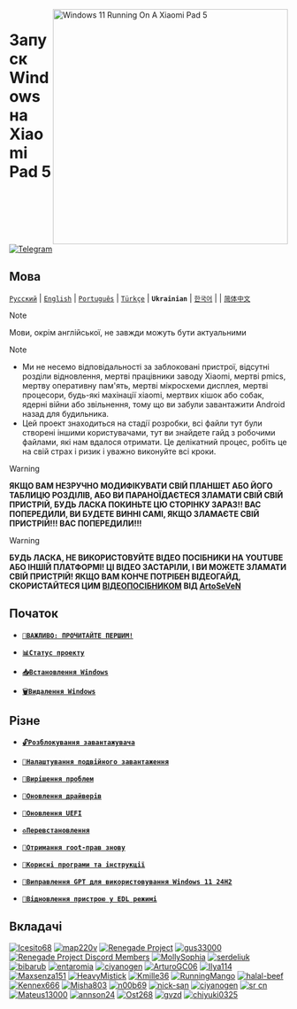 <img align="right" src="https://raw.githubusercontent.com/erdilS/Port-Windows-11-Xiaomi-Pad-5/main/nabu.png" width="425" alt="Windows 11 Running On A Xiaomi Pad 5">

# Запуск Windows на Xiaomi Pad 5
[![Telegram](https://img.shields.io/badge/Chat-Telegram-brightgreen.svg?logo=telegram&style=flat-square)](https://t.me/nabuwoa)

## Мова
[```Русский```](/guide/Russian/README-RU.md) | [```English```](/README.md) | [```Português```](/guide/Portuguese/README-PT.md) | [```Türkçe```](/guide/Turkish/README-tr.md) | **```Ukrainian```** | [```한국어```](/guide/Korean/README-KO.md) |  | [```简体中文```](/guide/Simplified%20Chinese/README-CN.md)

> [!NOTE]
> Мови, окрім англійської, не завжди можуть бути актуальними 

> [!Note]
> - Ми не несемо відповідальності за заблоковані пристрої, відсутні розділи відновлення, мертві працівники заводу Xiaomi, мертві pmics, мертву оперативну пам'ять, мертві мікросхеми дисплея, мертві процесори, будь-які махінації xiaomi, мертвих кішок або собак, ядерні війни або звільнення, тому що ви забули завантажити Android назад для будильника.
> - Цей проект знаходиться на стадії розробки, всі файли тут були створені іншими користувачами, тут ви знайдете гайд з робочими файлами, які нам вдалося отримати. Це делікатний процес, робіть це на свій страх і ризик і уважно виконуйте всі кроки.

> [!Warning]
> **ЯКЩО ВАМ НЕЗРУЧНО МОДИФІКУВАТИ СВІЙ ПЛАНШЕТ АБО ЙОГО ТАБЛИЦЮ РОЗДІЛІВ, АБО ВИ ПАРАНОЇДАЄТЕСЯ ЗЛАМАТИ СВІЙ СВІЙ ПРИСТРІЙ, БУДЬ ЛАСКА ПОКИНЬТЕ ЦЮ СТОРІНКУ ЗАРАЗ!! ВАС ПОПЕРЕДИЛИ, ВИ БУДЕТЕ ВИННІ САМІ, ЯКЩО ЗЛАМАЄТЕ СВІЙ ПРИСТРІЙ!!! ВАС ПОПЕРЕДИЛИ!!!**

> [!WARNING]
> **БУДЬ ЛАСКА, НЕ ВИКОРИСТОВУЙТЕ ВІДЕО ПОСІБНИКИ НА YOUTUBE АБО ІНШІЙ ПЛАТФОРМІ! ЦІ ВІДЕО ЗАСТАРІЛИ, І ВИ МОЖЕТЕ ЗЛАМАТИ СВІЙ ПРИСТРІЙ! ЯКЩО ВАМ КОНЧЕ ПОТРІБЕН ВІДЕОГАЙД, СКОРИСТАЙТЕСЯ ЦИМ [ВІДЕОПОСІБНИКОМ](https://youtu.be/BbgTbTGbXYg) ВІД [ArtoSeVeN](https://www.youtube.com/channel/UCYjwfxlYlJ7Nnzv01oszQvA)**

## Початок
- [**`📖ВАЖЛИВО: ПРОЧИТАЙТЕ ПЕРШИМ!`**](important.md)

- [**`📊Статус проекту`**](status.md)

- [**`📥Встановлення Windows`**](selection-uk.md)
    
- [**`🗑️Видалення Windows`**](uninstall-uk.md)

## Різне
- [**`🔓Розблокування завантажувача`**](unlock-bootloader-uk.md)

- [**`🔀Налаштування подвійного завантаження`**](dualboot-uk.md)
  
- [**`🔧Вирішення проблем`**](troubleshooting-uk.md)
  
- [**`🔄Оновлення драйверів`**](update-uk.md)
  
- [**`🔄Оновлення UEFI`**](UEFI-updating-uk.md)

- [**`♻️Перевстановлення`**](reinstall-uk.md)

- [**`📱Отримання root-прав знову`**](re-root-uk.md)
  
- [**`📂Корисні програми та інструкції`**](/guide/Ukrainian/Additional-materials-uk.md)

- [**`🔧Виправлення GPT для використовування Windows 11 24H2`**](/guide/Ukrainian/fixgpt.md)

- [**`🧱Відновлення пристрою у EDL режимі`**](/guide/Ukrainian/edl.md)

## Вкладачі
[<img alt="Icesito68" src="https://images.weserv.nl/?url=https://avatars.githubusercontent.com/u/113939920?v=4&w=45&fit=cover&mask=circle&maxage=7d" />](https://github.com/Icesito68)
[<img alt="map220v" src="https://images.weserv.nl/?url=https://avatars.githubusercontent.com/u/14368485?v=4&w=45&fit=cover&mask=circle&maxage=7d" />](https://github.com/map220v)
[<img alt="Renegade Project" src="https://images.weserv.nl/?url=https://avatars.githubusercontent.com/u/63859504?s=200&v=4&w=45&fit=cover&mask=circle&maxage=7d" />](https://github.com/edk2-porting)
[<img alt="gus33000" src="https://images.weserv.nl/?url=https://avatars.githubusercontent.com/u/3755345?v=4&w=45&fit=cover&mask=circle&maxage=7d" />](https://github.com/gus33000)
[<img alt="Renegade Project Discord Members" src="https://images.weserv.nl/?url=https://cdn.discordapp.com/icons/736563593058713690/68f67bfddf4390b11effc99917b16338.webp?size=256&w=45&fit=cover&mask=circle&maxage=7d" />](https://discord.gg/XXBWfag)
[<img alt="MollySophia" src="https://images.weserv.nl/?url=https://avatars.githubusercontent.com/u/20746884?v=4&w=45&fit=cover&mask=circle&maxage=7d" />](https://github.com/MollySophia)
[<img alt="serdeliuk" src="https://images.weserv.nl/?url=https://avatars.githubusercontent.com/u/38280618?v=4&w=45&fit=cover&mask=circle&maxage=7d" />](https://github.com/serdeliuk)
[<img alt="bibarub" src="https://images.weserv.nl/?url=https://avatars.githubusercontent.com/u/73599925?v=4&w=45&fit=cover&mask=circle&maxage=7d" />](https://github.com/bibarub)
[<img alt="entaromia" src="https://images.weserv.nl/?url=https://avatars.githubusercontent.com/u/30384045?v=4&w=45&fit=cover&mask=circle&maxage=7d" />](https://github.com/entaromia)
[<img alt="ciyanogen" src="https://images.weserv.nl/?url=https://avatars.githubusercontent.com/u/29534488?v=4&w=45&fit=cover&mask=circle&maxage=7d" />](https://github.com/ciyanogen)
[<img alt="ArturoGC06" src="https://images.weserv.nl/?url=https://avatars.githubusercontent.com/u/76574534?v=4&w=45&fit=cover&mask=circle&maxage=7d" />](https://github.com/ArturoGC06)
[<img alt="Ilya114" src="https://images.weserv.nl/?url=https://avatars.githubusercontent.com/u/93242944?v=4&w=45&fit=cover&mask=circle&maxage=7d" />](https://github.com/Ilya114)
[<img alt="Maxsenza151" src="https://images.weserv.nl/?url=https://avatars.githubusercontent.com/u/93602290?v=4&w=45&fit=cover&mask=circle&maxage=7d" />](https://github.com/Maxsenza151)
[<img alt="HeavyMistick" src="https://images.weserv.nl/?url=https://avatars.githubusercontent.com/u/94836779?v=4&w=45&fit=cover&mask=circle&maxage=7d" />](https://github.com/HeavyMistick)
[<img alt="Kmille36" src="https://images.weserv.nl/?url=https://avatars.githubusercontent.com/u/58414694?v=4&w=45&fit=cover&mask=circle&maxage=7d" />](https://github.com/Kmille36)
[<img alt="RunningMango" src="https://images.weserv.nl/?url=https://avatars.githubusercontent.com/u/36758157?v=4&w=45&fit=cover&mask=circle&maxage=7d" />](https://github.com/RunningMango)
[<img alt="halal-beef" src="https://images.weserv.nl/?url=https://avatars.githubusercontent.com/u/78730004?v=4&w=45&fit=cover&mask=circle&maxage=7d" />](https://github.com/halal-beef)
[<img alt="Kennex666" src="https://images.weserv.nl/?url=https://avatars.githubusercontent.com/u/55269418?v=4&w=45&fit=cover&mask=circle&maxage=7d" />](https://github.com/kennex666)
[<img alt="Misha803" src="https://images.weserv.nl/?url=https://avatars.githubusercontent.com/u/118528504?v=4&w=45&fit=cover&mask=circle&maxage=7d" />](https://github.com/Misha803)
[<img alt="n00b69" src="https://images.weserv.nl/?url=https://avatars.githubusercontent.com/u/83274506?v=4&w=45&fit=cover&mask=circle&maxage=7d" />](https://github.com/n00b69)
[<img alt="nick-san" src="https://images.weserv.nl/?url=https://avatars.githubusercontent.com/u/45539267?v=4&w=45&fit=cover&mask=circle&maxage=7d" />](https://github.com/nick-san)
[<img alt="ciyanogen" src="https://images.weserv.nl/?url=https://avatars.githubusercontent.com/u/84897942?v=4&w=45&fit=cover&mask=circle&maxage=7d" />](https://github.com/ciyanogen)
[<img alt="sr cn" src="https://images.weserv.nl/?url=https://avatars.githubusercontent.com/u/161332426?v=4&w=45&fit=cover&mask=circle&maxage=7d" />](https://github.com/srxcm)
[<img alt="Mateus13000" src="https://images.weserv.nl/?url=https://avatars.githubusercontent.com/u/38146322?v=4&w=45&fit=cover&mask=circle&maxage=7d" />](https://github.com/Mateus13000)
[<img alt="annson24" src="https://images.weserv.nl/?url=https://avatars.githubusercontent.com/u/8401837?v=4&w=45&fit=cover&mask=circle&maxage=7d" />](https://github.com/annson24)
[<img alt="Ost268" src="https://images.weserv.nl/?url=https://avatars.githubusercontent.com/u/99175924?s=96&v=4&w=45&fit=cover&mask=circle&maxage=7d" />](https://github.com/galaxysollector)
[<img alt="gvzd" src="https://i.ibb.co/VxsvNZ6/Ellipse-1.png" />](https://https://github.com/gvzd)
[<img alt="chiyuki0325" src="https://images.weserv.nl/?url=https://avatars.githubusercontent.com/u/73830635?s=96&v=4&w=45&fit=cover&mask=circle&maxage=7d" />](https://github.com/chiyuki0325)













